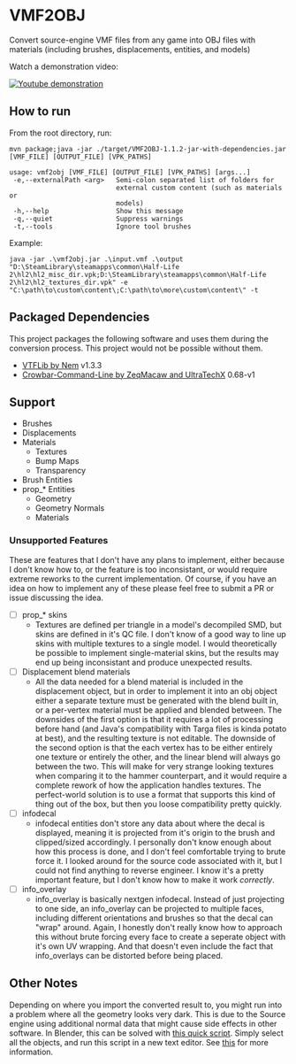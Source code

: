 # VMF2OBJ

Convert source-engine VMF files from any game into OBJ files with materials (including brushes, displacements, entities, and models)

Watch a demonstration video:

[![Youtube demonstration](https://img.youtube.com/vi/3CgoCSRIGqI/0.jpg)](https://www.youtube.com/watch?v=3CgoCSRIGqI)

## How to run

From the root directory, run:

`mvn package;java -jar ./target/VMF2OBJ-1.1.2-jar-with-dependencies.jar [VMF_FILE] [OUTPUT_FILE] [VPK_PATHS]`

```
usage: vmf2obj [VMF_FILE] [OUTPUT_FILE] [VPK_PATHS] [args...]
 -e,--externalPath <arg>   Semi-colon separated list of folders for
                           external custom content (such as materials or
                           models)
 -h,--help                 Show this message
 -q,--quiet                Suppress warnings
 -t,--tools                Ignore tool brushes
```

Example:

```
java -jar .\vmf2obj.jar .\input.vmf .\output "D:\SteamLibrary\steamapps\common\Half-Life 2\hl2\hl2_misc_dir.vpk;D:\SteamLibrary\steamapps\common\Half-Life 2\hl2\hl2_textures_dir.vpk" -e "C:\path\to\custom\content\;C:\path\to\more\custom\content\" -t
```

## Packaged Dependencies

This project packages the following software and uses them during the conversion process. This project would not be possible without them.

- [VTFLib by Nem](http://nemesis.thewavelength.net/index.php?p=40) v1.3.3
- [Crowbar-Command-Line by ZeqMacaw and UltraTechX](https://github.com/UltraTechX/Crowbar-Command-Line) 0.68-v1

## Support

- Brushes
- Displacements
- Materials
  - Textures
  - Bump Maps
  - Transparency
- Brush Entities
- prop\_\* Entities
  - Geometry
  - Geometry Normals
  - Materials

### Unsupported Features

These are features that I don't have any plans to implement, either because I don't know how to, or the feature is too inconsistant, or would require extreme reworks to the current implementation. Of course, if you have an idea on how to implement any of these please feel free to submit a PR or issue discussing the idea.

- [ ] prop\_\* skins
  - Textures are defined per triangle in a model's decompiled SMD, but skins are defined in it's QC file. I don't know of a good way to line up skins with multiple textures to a single model. I would theoretically be possible to implement single-material skins, but the results may end up being inconsistant and produce unexpected results.
- [ ] Displacement blend materials
  - All the data needed for a blend material is included in the displacement object, but in order to implement it into an obj object either a separate texture must be generated with the blend built in, or a per-vertex material must be applied and blended between. The downsides of the first option is that it requires a lot of processing before hand (and Java's compatibility with Targa files is kinda potato at best), and the resulting texture is not editable. The downside of the second option is that the each vertex has to be either entirely one texture or entirely the other, and the linear blend will always go between the two. This will make for very strange looking textures when comparing it to the hammer counterpart, and it would require a complete rework of how the application handles textures. The perfect-world solution is to use a format that supports this kind of thing out of the box, but then you loose compatibility pretty quickly.
- [ ] infodecal
  - infodecal entities don't store any data about where the decal is displayed, meaning it is projected from it's origin to the brush and clipped/sized accordingly. I personally don't know enough about how this process is done, and I don't feel comfortable trying to brute force it. I looked around for the source code associated with it, but I could not find anything to reverse engineer. I know it's a pretty important feature, but I don't know how to make it work _correctly_.
- [ ] info_overlay
  - info_overlay is basically nextgen infodecal. Instead of just projecting to one side, an info_overlay can be projected to multiple faces, including different orientations and brushes so that the decal can "wrap" around. Again, I honestly don't really know how to approach this without brute forcing every face to create a seperate object with it's own UV wrapping. And that doesn't even include the fact that info_overlays can be distorted before being placed.

## Other Notes

Depending on where you import the converted result to, you might run into a problem where all the geometry looks very dark. This is due to the Source engine using additional normal data that might cause side effects in other software. In Blender, this can be solved with [this quick script](https://gist.github.com/Dylancyclone/d9bd1b53dbdd02702814661d8d82be5d). Simply select all the objects, and run this script in a new text editor. See [this](https://youtu.be/3CgoCSRIGqI?t=334) for more information.
